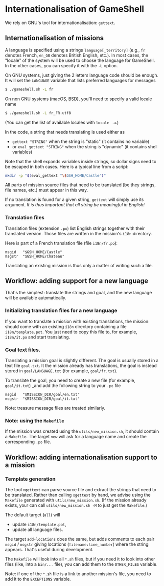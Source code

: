 Internationalisation of GameShell
=================================

We rely on GNU's tool for internationalisation: `gettext`.

Internationalisation of missions
--------------------------------

A language is specified using a strings `language[_territory]` (e.g., `fr`
denotes French, `en_GB` denotes British English, etc.). In most cases, the
"locale" of the system will be used to choose the language for GameShell. In
the other cases, you can specify it with the `-L` option.

On GNU systems, just giving the 2 letters language code should be enough. It
will set the `LANGUAGE` variable that lists preferred languages for messages
```sh
$ ./gameshell.sh -L fr
```

On non GNU systems (macOS, BSD), you'll need to specify a valid locale name
```sh
$ ./gameshell.sh -L fr_FR.utf8
```
(You can get the list of available locales with `locale -a`.)


In the code, a string that needs translating is used either as
- `gettext "STRING"` when the string is "static" (it contains no variable)
- or `eval_gettext "STRING"` when the string is "dynamic" (it contains shell
  variables)

Note that the shell expands variables inside strings, so dollar signs need to
be escaped in both cases. Here is a typical line from a script:
```sh
mkdir -p "$(eval_gettext "\$GSH_HOME/Castle")"
```

All parts of mission source files that need to be translated (be they
strings, file names, etc.) must appear in this way.

If no translation is found for a given string, `gettext` will simply use its
argument. _It is thus important that all string be meaningful in English!_


### Translation files

Translation files (extension `.po`) list English strings together with their
translated version. Those files are written in the mission's `i18n` directory.

Here is part of a French translation file (file `i18n/fr.po`):
```
msgid   "$GSH_HOME/Castle"
msgstr  "$GSH_HOME/Chateau"
```

Translating an existing mission is thus only a matter of writing such a file.


Workflow: adding support for a new language
-------------------------------------------

That's the simplest: translate the strings and goal, and the new language will
be available automatically.

### Initializing translation files for a new language

If you want to translate a mission with existing translations, the mission
should come with an existing `i18n` directory containing a file
`i18n/template.pot`. You just need to copy this file to, for example,
`i18n/it.po` and start translating.


### Goal text files.

Translating a mission goal is slightly different. The goal is usually stored
in a text file `goal.txt`. It the mission already has translations, the goal
is instead stored in `goal/LANGUAGE.txt` (for example, `goal/fr.txt`).

To translate the goal, you need to create a new file (for example, `goal/it.txt`)
_and add the following string to your `.po` file
```
msgid   "$MISSION_DIR/goal/en.txt"
msgstr  "$MISSION_DIR/goal/it.txt"
```

Note: treasure message files are treated similarly.


### Note: using the `Makefile`

If the mission was created using the `utils/new_mission.sh`, it should contain a
`Makefile`. The target `new` will ask for a language name and create the
corresponding `.po` file.


Workflow: adding internationalisation support to a mission
----------------------------------------------------------

### Template generation

The tool `xgettext` can parse source file and extract the strings that need to
be translated. Rather than calling `xgettext` by hand, we advise using the
`Makefile` generated with `utils/new_mission.sh`. (If the mission already
exists, your can call `utils/new_mission.sh -M` to just get the `Makefile`.)

The default target (`all`) will
- update `i18n/template.pot`,
- update all language files.

The target `add-locations` does the same, but adds comments to each pair
`msgid` / `msgstr` giving locations (`filename:line_number`) where the string
appears. That's useful during development.


The `Makefile` will look into all `*.sh` files, but if you need it to look
into other files (like, into a `bin/...` file), you can add them to the
`OTHER_FILES` variable.

Note: if one of the `*.sh` file is a link to another mission's file, you need
to add it to the `EXCEPTIONS` variable.

